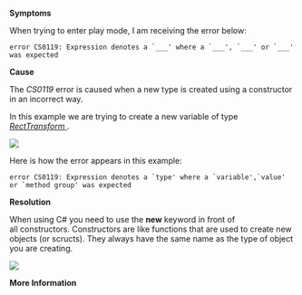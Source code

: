 

**Symptoms**



When trying to enter play mode, I am receiving the error below:


```
error CS0119: Expression denotes a `___' where a `___', `___' or `___' was expected
```


**Cause**



The  *CS0119*  error is caused when a new type is created using a constructor in an incorrect way.



In this example we are trying to create a new variable of type [*RectTransform* ](http://docs.unity3d.com/ScriptReference/RectTransform.html).



![](/hc/en-us/article_attachments/202034436/CS0119_a.png)



Here is how the error appears in this example:


```
error CS0119: Expression denotes a `type' where a `variable',`value' or `method group' was expected
```


**Resolution**



When using C# you need to use the  **new**  keyword in front of all constructors. Constructors are like functions that are used to create new objects (or scructs). They always have the same name as the type of object you are creating.



![](/hc/en-us/article_attachments/202034446/CS0119_b.png)



**More Information**






